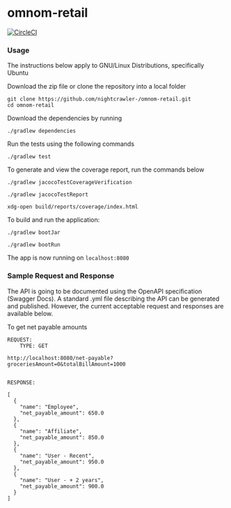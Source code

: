 # omnom-retail

[![CircleCI](https://circleci.com/gh/nightcrawler-/omnom-retail.svg?style=svg)](https://circleci.com/gh/nightcrawler-/omnom-retail)


### Usage

The instructions below apply to GNU/Linux Distributions, specifically Ubuntu

Download the zip file or clone the repository into a local folder

```
git clone https://github.com/nightcrawler-/omnom-retail.git
cd omnom-retail

```

Download the dependencies by running

```
./gradlew dependencies
```

Run the tests using the following commands

``` 
./gradlew test
```

To generate and view the coverage report, run the commands below

```
./gradlew jacocoTestCoverageVerification

./gradlew jacocoTestReport

xdg-open build/reports/coverage/index.html

```

To build and run the application:

```
./gradlew bootJar

./gradlew bootRun
```

The app is now running on `localhost:8080`

### Sample Request and Response
The API is going to be documented using the OpenAPI specification (Swagger Docs). A standard .yml file describing the API can be generated and published. 
However, the current acceptable request and responses are available below.

To get net payable amounts

```
REQUEST:
    TYPE: GET

http://localhost:8080/net-payable?groceriesAmount=0&totalBillAmount=1000


RESPONSE:

[
  {
    "name": "Employee",
    "net_payable_amount": 650.0
  },
  {
    "name": "Affiliate",
    "net_payable_amount": 850.0
  },
  {
    "name": "User - Recent",
    "net_payable_amount": 950.0
  },
  {
    "name": "User - + 2 years",
    "net_payable_amount": 900.0
  }
]
```